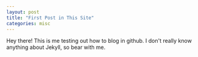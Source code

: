```yaml
---
layout: post
title: "First Post in This Site"
categories: misc
---
```

Hey there! This is me testing out how to blog in github. I don't really know anything about Jekyll, so bear with me.
